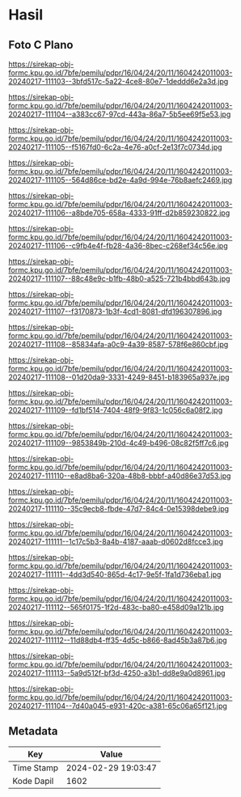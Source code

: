 # Hasil

## Foto C Plano

https://sirekap-obj-formc.kpu.go.id/7bfe/pemilu/pdpr/16/04/24/20/11/1604242011003-20240217-111103--3bfd517c-5a22-4ce8-80e7-1deddd6e2a3d.jpg

https://sirekap-obj-formc.kpu.go.id/7bfe/pemilu/pdpr/16/04/24/20/11/1604242011003-20240217-111104--a383cc67-97cd-443a-86a7-5b5ee69f5e53.jpg

https://sirekap-obj-formc.kpu.go.id/7bfe/pemilu/pdpr/16/04/24/20/11/1604242011003-20240217-111105--f5167fd0-6c2a-4e76-a0cf-2e13f7c0734d.jpg

https://sirekap-obj-formc.kpu.go.id/7bfe/pemilu/pdpr/16/04/24/20/11/1604242011003-20240217-111105--564d86ce-bd2e-4a9d-994e-76b8aefc2469.jpg

https://sirekap-obj-formc.kpu.go.id/7bfe/pemilu/pdpr/16/04/24/20/11/1604242011003-20240217-111106--a8bde705-658a-4333-91ff-d2b859230822.jpg

https://sirekap-obj-formc.kpu.go.id/7bfe/pemilu/pdpr/16/04/24/20/11/1604242011003-20240217-111106--c9fb4e4f-fb28-4a36-8bec-c268ef34c56e.jpg

https://sirekap-obj-formc.kpu.go.id/7bfe/pemilu/pdpr/16/04/24/20/11/1604242011003-20240217-111107--88c48e9c-b1fb-48b0-a525-721b4bbd643b.jpg

https://sirekap-obj-formc.kpu.go.id/7bfe/pemilu/pdpr/16/04/24/20/11/1604242011003-20240217-111107--f3170873-1b3f-4cd1-8081-dfd196307896.jpg

https://sirekap-obj-formc.kpu.go.id/7bfe/pemilu/pdpr/16/04/24/20/11/1604242011003-20240217-111108--85834afa-a0c9-4a39-8587-578f6e860cbf.jpg

https://sirekap-obj-formc.kpu.go.id/7bfe/pemilu/pdpr/16/04/24/20/11/1604242011003-20240217-111108--01d20da9-3331-4249-8451-b183965a937e.jpg

https://sirekap-obj-formc.kpu.go.id/7bfe/pemilu/pdpr/16/04/24/20/11/1604242011003-20240217-111109--fd1bf514-7404-48f9-9f83-1c056c6a08f2.jpg

https://sirekap-obj-formc.kpu.go.id/7bfe/pemilu/pdpr/16/04/24/20/11/1604242011003-20240217-111109--9853849b-210d-4c49-b496-08c82f5ff7c6.jpg

https://sirekap-obj-formc.kpu.go.id/7bfe/pemilu/pdpr/16/04/24/20/11/1604242011003-20240217-111110--e8ad8ba6-320a-48b8-bbbf-a40d86e37d53.jpg

https://sirekap-obj-formc.kpu.go.id/7bfe/pemilu/pdpr/16/04/24/20/11/1604242011003-20240217-111110--35c9ecb8-fbde-47d7-84c4-0e15398debe9.jpg

https://sirekap-obj-formc.kpu.go.id/7bfe/pemilu/pdpr/16/04/24/20/11/1604242011003-20240217-111111--1c17c5b3-8a4b-4187-aaab-d0602d8fcce3.jpg

https://sirekap-obj-formc.kpu.go.id/7bfe/pemilu/pdpr/16/04/24/20/11/1604242011003-20240217-111111--4dd3d540-865d-4c17-9e5f-1fa1d736eba1.jpg

https://sirekap-obj-formc.kpu.go.id/7bfe/pemilu/pdpr/16/04/24/20/11/1604242011003-20240217-111112--565f0175-1f2d-483c-ba80-e458d09a121b.jpg

https://sirekap-obj-formc.kpu.go.id/7bfe/pemilu/pdpr/16/04/24/20/11/1604242011003-20240217-111112--11d88db4-ff35-4d5c-b866-8ad45b3a87b6.jpg

https://sirekap-obj-formc.kpu.go.id/7bfe/pemilu/pdpr/16/04/24/20/11/1604242011003-20240217-111113--5a9d512f-bf3d-4250-a3b1-dd8e9a0d8961.jpg

https://sirekap-obj-formc.kpu.go.id/7bfe/pemilu/pdpr/16/04/24/20/11/1604242011003-20240217-111104--7d40a045-e931-420c-a381-65c06a65f121.jpg


## Metadata

| Key        | Value               |
| ---------- | ------------------- |
| Time Stamp | 2024-02-29 19:03:47 |
| Kode Dapil | 1602                |



